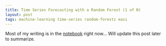 ```yaml
---
title: Time Series Forecasting with a Random Forest (1 of N)
layout: post
tags: machine-learning time-series random-forests easi
---
```


Most of my writing is in the [notebook](https://github.com/krbnite/krbnite.github.io/blob/master/_notebooks/2019-09-13-Next-Point-Forecast-with-RF.ipynb)
right now... Will update this post later to summarize.
